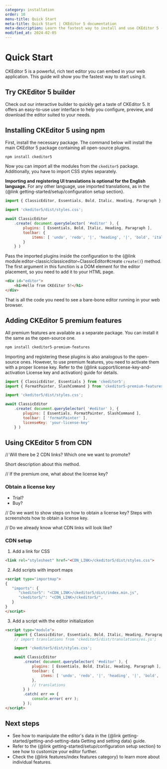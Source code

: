```yaml
---
category: installation
order: 10
menu-title: Quick Start
meta-title: Quick Start | CKEditor 5 documentation
meta-description: Learn the fastest way to install and use CKEditor 5 - the powerful, rich text WYSIWYG editor in your web application using npm.
modified_at: 2024-02-05
---
```


# Quick Start

CKEditor&nbsp;5 is a powerful, rich text editor you can embed in your web application. This guide will show you the fastest way to start using it.

## Try CKEditor&nbsp;5 builder

Check out our interactive builder to quickly get a taste of CKEditor&nbsp;5. It offers an easy-to-use user interface to help you configure, preview, and download the editor suited to your needs.

## Installing CKEditor&nbsp;5 using npm

First, install the necessary package. The command below will install the main CKEditor&nbsp;5 package containing all open-source plugins.

```bash
npm install ckeditor5
```

Now you can import all the modules from the `ckeditor5` package. Additionally, you have to import CSS styles separately.

**Importing and registering UI translations is optional for the English language.** For any other language, use imported translations, as in the {@link getting-started/setup/configuration setup section}.

```js
import { ClassicEditor, Essentials, Bold, Italic, Heading, Paragraph } from 'ckeditor5';

import 'ckeditor5/dist/styles.css';

await ClassicEditor
	.create( document.querySelector( '#editor' ), {
		plugins: [ Essentials, Bold, Italic, Heading, Paragraph ],
		toolbar: {
			items: [ 'undo', 'redo', '|', 'heading', '|', 'bold', 'italic' ]
		}
	} )
```

Pass the imported plugins inside the configuration to the {@link module:editor-classic/classiceditor~ClassicEditor#create `create()`} method. The first argument in this function is a DOM element for the editor placement, so you need to add it to your HTML page.

```html
<div id="editor">
	<h1>Hello from CKEditor 5!</h1>
</div>
```

That is all the code you need to see a bare-bone editor running in your web browser.

## Adding CKEditor&nbsp;5 premium features

All premium features are available as a separate package. You can install it the same as the open-source one.

```bash
npm install ckeditor5-premium-features
```

Importing and registering these plugins is also analogous to the open-source ones. However, to use premium features, you need to activate them with a proper license key. Refer to the {@link support/license-key-and-activation License key and activation} guide for details.

```js
import { ClassicEditor, Essentials } from 'ckeditor5';
import { FormatPainter, SlashCommand } from 'ckeditor5-premium-features';

import 'ckeditor5/dist/styles.css';

await ClassicEditor
	.create( document.querySelector( '#editor' ), {
		plugins: [ Essentials, FormatPainter, SlashCommand ],
		toolbar: [ 'formatPainter' ],
		licenseKey: 'your-license-key'
	} )
```

## Using CKEditor&nbsp;5 from CDN

// Will there be 2 CDN links? Which one we want to promote?

Short description about this method.

// If the premium one, what about the license key?

### Obtain a license key

* Trial?
* Buy?

// Do we want to show steps on how to obtain a license key?
Steps with screenshots how to obtain a license key.

// Do we already know what CDN links will look like?

### CDN setup

1. Add a link for CSS

```html
<link rel="stylesheet" href="<CDN_LINK>/ckeditor5/dist/styles.css">
```

2. Add scripts with import maps

```html
<script type="importmap">
{
   "imports": {
      "ckeditor5": "<CDN_LINK>/ckeditor5/dist/index.min.js",
      "ckeditor5/": "<CDN_LINK>/ckeditor5/",
   }
}
</script>
```

3. Add a script with the editor initialization

```html
<script type="module">
	import { ClassicEditor, Essentials, Bold, Italic, Heading, Paragraph } from 'ckeditor5';
	// import translations from 'ckeditor5/dist/translations/es.js';

	import 'ckeditor5/dist/styles.css';

	await ClassicEditor
		.create( document.querySelector( '#editor' ), {
			plugins: [ Essentials, Bold, Italic, Heading, Paragraph ],
			toolbar: {
				items: [ 'undo', 'redo', '|', 'heading', '|', 'bold', 'italic' ]
			},
			// translations
		} )
		.catch( err => {
			console.error( err );
		} );
</script>
```

## Next steps

* See how to manipulate the editor's data in the {@link getting-started/getting-and-setting-data Getting and setting data} guide.
* Refer to the {@link getting-started/setup/configuration setup section} to see how to customize your editor further.
* Check the {@link features/index features category} to learn more about individual features.
